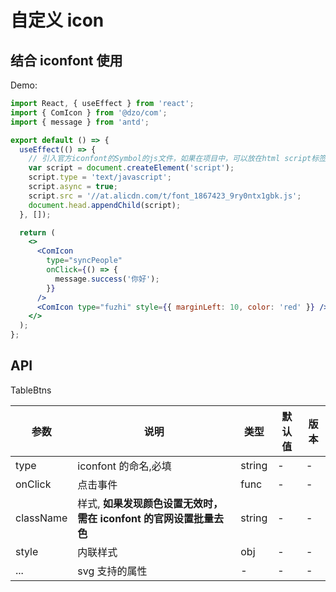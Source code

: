 # 自定义 icon

## 结合 iconfont 使用

Demo:

```jsx
import React, { useEffect } from 'react';
import { ComIcon } from '@dzo/com';
import { message } from 'antd';

export default () => {
  useEffect(() => {
    // 引入官方iconfont的Symbol的js文件，如果在项目中，可以放在html script标签引入一次即可
    var script = document.createElement('script');
    script.type = 'text/javascript';
    script.async = true;
    script.src = '//at.alicdn.com/t/font_1867423_9ry0ntx1gbk.js';
    document.head.appendChild(script);
  }, []);

  return (
    <>
      <ComIcon
        type="syncPeople"
        onClick={() => {
          message.success('你好');
        }}
      />
      <ComIcon type="fuzhi" style={{ marginLeft: 10, color: 'red' }} />
    </>
  );
};
```

## API

TableBtns

| 参数      | 说明                                                               | 类型   | 默认值 | 版本 |
| --------- | ------------------------------------------------------------------ | ------ | ------ | ---- |
| type      | iconfont 的命名,必填                                               | string | -      | -    |
| onClick   | 点击事件                                                           | func   | -      | -    |
| className | 样式, **如果发现颜色设置无效时，需在 iconfont 的官网设置批量去色** | string | -      | -    |
| style     | 内联样式                                                           | obj    | -      | -    |
| ...       | svg 支持的属性                                                     | -      | -      | -    |
